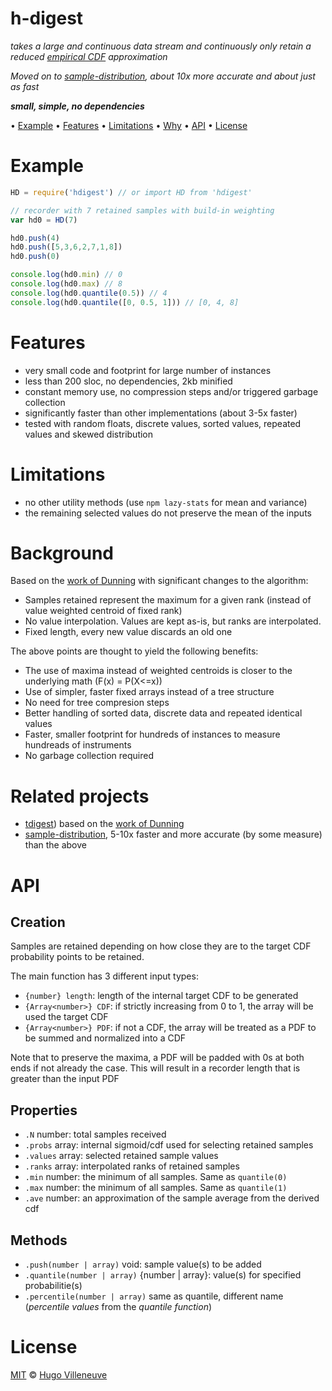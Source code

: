 <!-- markdownlint-disable MD004 MD007 MD010 MD041 MD022 MD024 MD032 -->
# h-digest

*takes a large and continuous data stream and continuously only retain a reduced [empirical CDF](https://en.wikipedia.org/wiki/Empirical_distribution_function) approximation*

*Moved on to [sample-distribution](https://www.npmjs.com/package/sample-distribution), about 10x more accurate and about just as fast*

***small, simple, no dependencies***

• [Example](#example) • [Features](#features) • [Limitations](#limitations) • [Why](#why) • [API](#api) • [License](#license)

# Example

```javascript
HD = require('hdigest') // or import HD from 'hdigest'

// recorder with 7 retained samples with build-in weighting
var hd0 = HD(7)

hd0.push(4)
hd0.push([5,3,6,2,7,1,8])
hd0.push(0)

console.log(hd0.min) // 0
console.log(hd0.max) // 8
console.log(hd0.quantile(0.5)) // 4
console.log(hd0.quantile([0, 0.5, 1])) // [0, 4, 8]
```

# Features

* very small code and footprint for large number of instances
* less than 200 sloc, no dependencies, 2kb minified
* constant memory use, no compression steps and/or triggered garbage collection
* significantly faster than other implementations (about 3-5x faster)
* tested with random floats, discrete values, sorted values, repeated values and skewed distribution

# Limitations

* no other utility methods (use `npm lazy-stats` for mean and variance)
* the remaining selected values do not preserve the mean of the inputs

# Background

Based on the [work of Dunning](https://github.com/tdunning/t-digest) with significant changes to the algorithm:
* Samples retained represent the maximum for a given rank (instead of value weighted centroid of fixed rank)
* No value interpolation. Values are kept as-is, but ranks are interpolated.
* Fixed length, every new value discards an old one

The above points are thought to yield the following benefits:
* The use of maxima instead of weighted centroids is closer to the underlying math (F(x) = P(X<=x))
* Use of simpler, faster fixed arrays instead of a tree structure
* No need for tree compresion steps
* Better handling of sorted data, discrete data and repeated identical values
* Faster, smaller footprint for hundreds of instances to measure hundreads of instruments
* No garbage collection required

# Related projects

* [tdigest](https://www.npmjs.com/package/tdigest)) based on the [work of Dunning](https://github.com/tdunning/t-digest)
* [sample-distribution](https://www.npmjs.com/package/sample-distribution), 5-10x faster and more accurate (by some measure) than the above

# API

## Creation

Samples are retained depending on how close they are to the target CDF probability points to be retained.

The main function has 3 different input types:
* `{number} length`: length of the internal target CDF to be generated
* `{Array<number>} CDF`: if strictly increasing from 0 to 1, the array will be used the target CDF
* `{Array<number>} PDF`: if not a CDF, the array will be treated as a PDF to be summed and normalized into a CDF

Note that to preserve the maxima, a PDF will be padded with 0s at both ends if not already the case. This will result in a recorder length that is greater than the input PDF

## Properties
* `.N` number: total samples received
* `.probs` array: internal sigmoid/cdf used for selecting retained samples
* `.values` array: selected retained sample values
* `.ranks` array: interpolated ranks of retained samples
* `.min` number: the minimum of all samples. Same as `quantile(0)`
* `.max` number: the minimum of all samples. Same as `quantile(1)`
* `.ave` number: an approximation of the sample average from the derived cdf

## Methods
* `.push(number | array)` void: sample value(s) to be added
* `.quantile(number | array)` {number | array}: value(s) for specified probabilitie(s)
* `.percentile(number | array)` same as quantile, different name (*percentile values* from the *quantile function*)

# License

[MIT](http://www.opensource.org/licenses/MIT) © [Hugo Villeneuve](https://github.com/hville)
